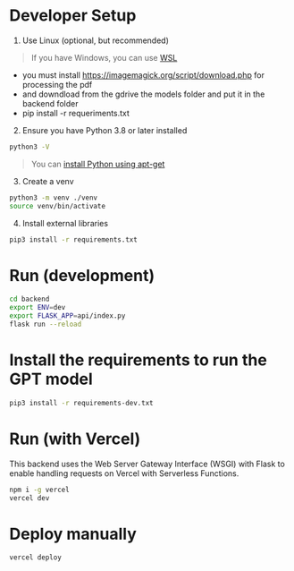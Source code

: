 # Developer Setup
1. Use Linux (optional, but recommended)
> If you have Windows, you can use [WSL](https://learn.microsoft.com/en-us/windows/wsl/install) 

- you must install https://imagemagick.org/script/download.php for processing the pdf
- and downdload from the gdrive the models folder and put it in the backend folder
- pip install -r requeriments.txt

2. Ensure you have Python 3.8 or later installed
```bash
python3 -V
```
> You can [install Python using apt-get](https://docs.python-guide.org/starting/install3/linux/)

3. Create a venv
```bash
python3 -m venv ./venv
source venv/bin/activate
```

4. Install external libraries
```bash
pip3 install -r requirements.txt
```

# Run (development)

```bash
cd backend
export ENV=dev
export FLASK_APP=api/index.py
flask run --reload
```

# Install the requirements to run the GPT model
```bash
pip3 install -r requirements-dev.txt
```

# Run (with Vercel)

This backend uses the Web Server Gateway Interface (WSGI) with Flask to enable handling requests on Vercel with Serverless Functions.

```bash
npm i -g vercel
vercel dev
```

# Deploy manually
```bash
vercel deploy
```